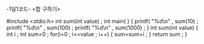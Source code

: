    -1일1코드-
   <합 구하기>

#include <stdio.h>
int sum(int value) ;
int main( )
 {
     printf( "%d\n" , sum(10) ;
     printf( "%d\n" , sum(100) ;
     printf( "%d\n" , sum(1000) ;
 }
int sum(int value)
 {
    int i ;
    int sum=0 ;
    for(i=0 ; i<=value ; i++)
   {
    sum=sum+i ;
   }
return sum ;
 }